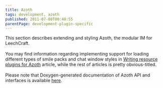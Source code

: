 ```yaml
---
title: Azoth
tags: development, azoth
published: 2011-07-08T00:48:55
parentPage: development-plugin-specific
---
```


This section describes extending and styling Azoth, the modular IM for
LeechCraft.\
\
You may find information regarding implementing support for loading
different types of smile packs and chat window styles in [Writing
resource plugins for Azoth](/development-azoth-resource-plugins)
article, while the rest of articles is pretty obvious-titled.\
\
Please note that Doxygen-generated documentation of Azoth API and
interfaces is available [here](http://doc.leechcraft.org/azoth/).